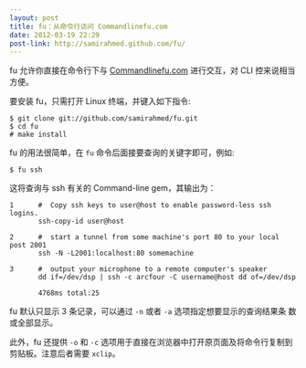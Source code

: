 ```yaml
---
layout: post
title: fu：从命令行访问 Commandlinefu.com
date: 2012-03-19 22:29
post-link: http://samirahmed.github.com/fu/
---
```


fu 允许你直接在命令行下与 [Commandlinefu.com][c] 进行交互，对 CLI
控来说相当方便。<!--more-->

要安装 fu，只需打开 Linux 终端，并键入如下指令:

    $ git clone git://github.com/samirahmed/fu.git
    $ cd fu
    # make install

fu 的用法很简单，在 `fu` 命令后面接要查询的关键字即可，例如:

    $ fu ssh

这将查询与 ssh 有关的 Command-line gem，其输出为：

    1      #  Copy ssh keys to user@host to enable password-less ssh logins.
           ssh-copy-id user@host
    
    2      #  start a tunnel from some machine's port 80 to your local post 2001
           ssh -N -L2001:localhost:80 somemachine
    
    3      #  output your microphone to a remote computer's speaker
           dd if=/dev/dsp | ssh -c arcfour -C username@host dd of=/dev/dsp
    
           4768ms total:25

fu 默认只显示 3 条记录，可以通过 `-n` 或者 `-a` 选项指定想要显示的查询结果条
数或全部显示。

此外，fu 还提供 `-o` 和 `-c` 选项用于直接在浏览器中打开原页面及将命令行复制到
剪贴板。注意后者需要 `xclip`。

[c]: http://www.commandlinefu.com
